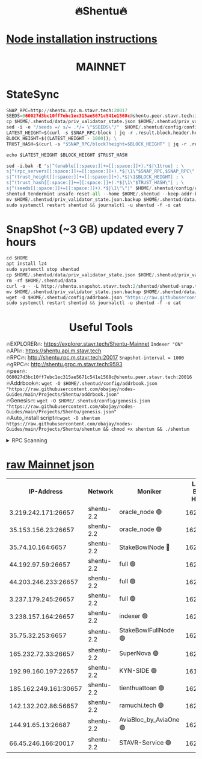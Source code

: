 <h1 align="center"> 🔥Shentu🔥</h1>

[Node installation instructions](https://github.com/obajay/nodes-Guides/tree/main/Projects/Shentu)
=
<h1 align="center"> MAINNET</h1>

# StateSync
```python
SNAP_RPC=http://shentu.rpc.m.stavr.tech:20017
SEEDS=060027d3bc10ff7ebc1ec315ae5671c541e1568c@shentu.peer.stavr.tech:20016
cp $HOME/.shentud/data/priv_validator_state.json $HOME/.shentud/priv_validator_state.json.backup
sed -i -e "/seeds =/ s/= .*/= \"$SEEDS\"/"  $HOME/.shentud/config/config.toml
LATEST_HEIGHT=$(curl -s $SNAP_RPC/block | jq -r .result.block.header.height); \
BLOCK_HEIGHT=$((LATEST_HEIGHT - 1000)); \
TRUST_HASH=$(curl -s "$SNAP_RPC/block?height=$BLOCK_HEIGHT" | jq -r .result.block_id.hash)

echo $LATEST_HEIGHT $BLOCK_HEIGHT $TRUST_HASH

sed -i.bak -E "s|^(enable[[:space:]]+=[[:space:]]+).*$|\1true| ; \
s|^(rpc_servers[[:space:]]+=[[:space:]]+).*$|\1\"$SNAP_RPC,$SNAP_RPC\"| ; \
s|^(trust_height[[:space:]]+=[[:space:]]+).*$|\1$BLOCK_HEIGHT| ; \
s|^(trust_hash[[:space:]]+=[[:space:]]+).*$|\1\"$TRUST_HASH\"| ; \
s|^(seeds[[:space:]]+=[[:space:]]+).*$|\1\"\"|" $HOME/.shentud/config/config.toml
shentud tendermint unsafe-reset-all --home $HOME/.shentud --keep-addr-book
mv $HOME/.shentud/priv_validator_state.json.backup $HOME/.shentud/data/priv_validator_state.json
sudo systemctl restart shentud && journalctl -u shentud -f -o cat
```
# SnapShot (~3 GB) updated every 7 hours
```python
cd $HOME
apt install lz4
sudo systemctl stop shentud
cp $HOME/.shentud/data/priv_validator_state.json $HOME/.shentud/priv_validator_state.json.backup
rm -rf $HOME/.shentud/data
curl -o - -L http://shentu.snapshot.stavr.tech:2/shentud/shentud-snap.tar.lz4 | lz4 -c -d - | tar -x -C $HOME/.shentud --strip-components 2
mv $HOME/.shentud/priv_validator_state.json.backup $HOME/.shentud/data/priv_validator_state.json
wget -O $HOME/.shentud/config/addrbook.json "https://raw.githubusercontent.com/obajay/nodes-Guides/main/Projects/Shentu/addrbook.json"
sudo systemctl restart shentud && journalctl -u shentud -f -o cat
```

 <h1 align="center"> Useful Tools</h1>

🔥EXPLORER🔥:     https://explorer.stavr.tech/Shentu-Mainnet        `Indexer "ON"` \
🔥API🔥:          https://shentu.api.m.stavr.tech \
🔥RPC🔥:          http://shentu.rpc.m.stavr.tech:20017              `Snapshot-interval = 1000` \
🔥gRPC🔥:         http://shentu.grpc.m.stavr.tech:9593 \
🔥peer🔥:         `060027d3bc10ff7ebc1ec315ae5671c541e1568c@shentu.peer.stavr.tech:20016` \
🔥Addrbook🔥:  `wget -O $HOME/.shentud/config/addrbook.json "https://raw.githubusercontent.com/obajay/nodes-Guides/main/Projects/Shentu/addrbook.json"` \
🔥Genesis🔥:  `wget -O $HOME/.shentud/config/genesis.json "https://raw.githubusercontent.com/obajay/nodes-Guides/main/Projects/Shentu/genesis.json"` \
🔥Auto_install script🔥:`wget -O shentum https://raw.githubusercontent.com/obajay/nodes-Guides/main/Projects/Shentu/shentum && chmod +x shentum && ./shentum`

<details>
<summary>RPC Scanning</summary>

<h2 align="center"> We scan nodes in real time every 4 hours. And we provide the final result of RPC endpoints.
We cannot influence the operation of these nodes in any way. </h2>


```python
If Voting Power is higher than 0 --> then the Node is a validator of the network and may be subject to attack and be a potential threat to the chain.
```
```python
We marked such validators with a red symbol
```

</details>

[raw Mainnet json](https://rpc-check.shentum.stavr.tech/shentum/rpc-shentum-result.json)
=


<table><tr><th>IP-Address</th><th>Network</th><th>Moniker</th><th>Latest Block Height</th><th>Earliest Block Height</th><th>Catching Up</th><th>Tx Index</th><th>Voting Power</th><th>Scan Time</th></tr><tr><td>3.219.242.171:26657</td><td>shentu-2.2</td><td>oracle_node 🟢</td><td>16252555</td><td>7515201</td><td>False</td><td>on</td><td>0</td><td>2023-12-10T04:28:19.318119082UTC</td></tr><tr><td>35.153.156.23:26657</td><td>shentu-2.2</td><td>oracle_node 🟢</td><td>16252562</td><td>7515201</td><td>False</td><td>on</td><td>0</td><td>2023-12-10T04:29:01.700256431UTC</td></tr><tr><td>35.74.10.164:6657</td><td>shentu-2.2</td><td>StakeBowlNode 🔴</td><td>16252555</td><td>8308501</td><td>False</td><td>on</td><td>50178</td><td>2023-12-10T04:28:23.286813981UTC</td></tr><tr><td>44.192.97.59:26657</td><td>shentu-2.2</td><td>full 🟢</td><td>16252555</td><td>9786901</td><td>False</td><td>on</td><td>0</td><td>2023-12-10T04:28:22.076813221UTC</td></tr><tr><td>44.203.246.233:26657</td><td>shentu-2.2</td><td>full 🟢</td><td>16252556</td><td>9786901</td><td>False</td><td>on</td><td>0</td><td>2023-12-10T04:28:30.086231376UTC</td></tr><tr><td>3.237.179.245:26657</td><td>shentu-2.2</td><td>full 🟢</td><td>16252558</td><td>9786901</td><td>False</td><td>on</td><td>0</td><td>2023-12-10T04:28:38.924405932UTC</td></tr><tr><td>3.238.157.164:26657</td><td>shentu-2.2</td><td>indexer 🟢</td><td>16252560</td><td>9786901</td><td>False</td><td>on</td><td>0</td><td>2023-12-10T04:28:50.305049998UTC</td></tr><tr><td>35.75.32.253:6657</td><td>shentu-2.2</td><td>StakeBowlFullNode 🟢</td><td>16252563</td><td>10470762</td><td>False</td><td>on</td><td>0</td><td>2023-12-10T04:29:07.322171957UTC</td></tr><tr><td>165.232.72.33:26657</td><td>shentu-2.2</td><td>SuperNova 🟢</td><td>16252563</td><td>15936001</td><td>False</td><td>on</td><td>0</td><td>2023-12-10T04:29:06.062242551UTC</td></tr><tr><td>192.99.160.197:22657</td><td>shentu-2.2</td><td>KYN-SIDE 🟢</td><td>16170909</td><td>16083091</td><td>False</td><td>on</td><td>0</td><td>2023-12-10T04:29:49.243687477UTC</td></tr><tr><td>185.162.249.161:30657</td><td>shentu-2.2</td><td>tienthuattoan 🟢</td><td>16251110</td><td>16084527</td><td>False</td><td>on</td><td>0</td><td>2023-12-10T04:28:57.015130335UTC</td></tr><tr><td>142.132.202.86:56657</td><td>shentu-2.2</td><td>ramuchi.tech 🟢</td><td>16252569</td><td>16196001</td><td>False</td><td>on</td><td>0</td><td>2023-12-10T04:29:42.864510025UTC</td></tr><tr><td>144.91.65.13:26687</td><td>shentu-2.2</td><td>AviaBloc_by_AviaOne 🟢</td><td>16252564</td><td>16247789</td><td>False</td><td>off</td><td>0</td><td>2023-12-10T04:29:13.825275484UTC</td></tr><tr><td>66.45.246.166:20017</td><td>shentu-2.2</td><td>STAVR-Service 🟢</td><td>16252569</td><td>16250001</td><td>False</td><td>on</td><td>0</td><td>2023-12-10T04:29:45.536353953UTC</td></tr></table>
